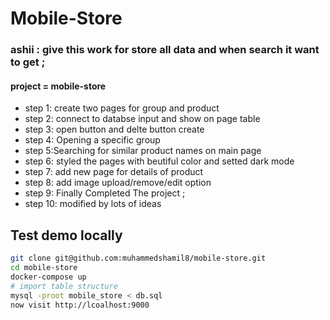 # Mobile-Store
### ashii : give this work for store all data and when search it want to get ;

#### project = mobile-store 
- step 1: create two pages for group and product
- step 2: connect to databse input  and show on page table 
- step 3: open button and delte button create 
- step 4: Opening a specific group
- step 5:Searching for similar product names on main page 
- step 6: styled the pages with beutiful color and setted dark mode 
- step 7: add new page for details of product
- step 8: add image upload/remove/edit option 
- step 9: Finally Completed The project ;
- step 10: modified by lots of ideas

## Test demo locally
```sh
git clone git@github.com:muhammedshamil8/mobile-store.git
cd mobile-store
docker-compose up
# import table structure
mysql -proot mobile_store < db.sql
now visit http://lcoalhost:9000
```

